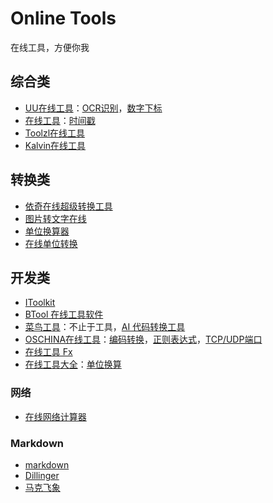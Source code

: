 # Online Tools

在线工具，方便你我

## 综合类
- [UU在线工具](https://uutool.cn/)：[OCR识别](https://uutool.cn/ocr/)，[数字下标](https://uutool.cn/number-sub/)
- [在线工具](https://tool.lu/)：[时间戳](https://tool.lu/timestamp/)
- [Toolzl在线工具](https://www.toolzl.com/)
- [Kalvin在线工具](https://tools.kalvinbg.cn/)

## 转换类
- [依奇在线超级转换工具](https://www.wdku.net/)
- [图片转文字在线](https://web.baimiaoapp.com/)
- [单位换算器](https://cn.unitconverter.cc/)
- [在线单位转换](https://www.convertworld.com/zh-hans/)

## 开发类
- [IToolkit](https://itoolkit.co/zh)
- [BTool 在线工具软件](https://www.btool.cn/)
- [菜鸟工具](https://www.jyshare.com/)：不止于工具，[AI 代码转换工具](https://www.jyshare.com/front-end/9580/)
- [OSCHINA在线工具](https://tool.oschina.net/)：[编码转换](https://tool.oschina.net/encode?type=4)，[正则表达式](https://tool.oschina.net/regex)，[TCP/UDP端口](https://tool.oschina.net/commons?type=7)
- [在线工具 Fx](https://tool.fiaox.com/)
- [在线工具大全](https://www.lddgo.net/index)：[单位换算](https://www.lddgo.net/convert/unitconvert)

### 网络
- [在线网络计算器](https://www.sojson.com/convert/subnetmask.html)

### Markdown
- [markdown](https://markdown.com.cn/editor/)
- [Dillinger](https://dillinger.io/)
- [马克飞象](https://maxiang.io/)
